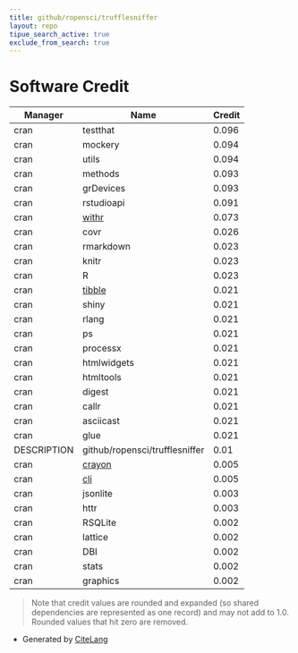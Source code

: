 ```yaml
---
title: github/ropensci/trufflesniffer
layout: repo
tipue_search_active: true
exclude_from_search: true
---
```

# Software Credit

|Manager|Name|Credit|
|-------|----|------|
|cran|testthat|0.096|
|cran|mockery|0.094|
|cran|utils|0.094|
|cran|methods|0.093|
|cran|grDevices|0.093|
|cran|rstudioapi|0.091|
|cran|[withr](https://withr.r-lib.org)|0.073|
|cran|covr|0.026|
|cran|rmarkdown|0.023|
|cran|knitr|0.023|
|cran|R|0.023|
|cran|[tibble](https://tibble.tidyverse.org/)|0.021|
|cran|shiny|0.021|
|cran|rlang|0.021|
|cran|ps|0.021|
|cran|processx|0.021|
|cran|htmlwidgets|0.021|
|cran|htmltools|0.021|
|cran|digest|0.021|
|cran|callr|0.021|
|cran|asciicast|0.021|
|cran|glue|0.021|
|DESCRIPTION|github/ropensci/trufflesniffer|0.01|
|cran|[crayon](https://github.com/r-lib/crayon#readme)|0.005|
|cran|[cli](https://cli.r-lib.org)|0.005|
|cran|jsonlite|0.003|
|cran|httr|0.003|
|cran|RSQLite|0.002|
|cran|lattice|0.002|
|cran|DBI|0.002|
|cran|stats|0.002|
|cran|graphics|0.002|


> Note that credit values are rounded and expanded (so shared dependencies are represented as one record) and may not add to 1.0. Rounded values that hit zero are removed.


- Generated by [CiteLang](https://github.com/vsoch/citelang)
